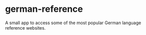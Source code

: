 german-reference
================

A small app to access some of the most popular German language reference websites.
